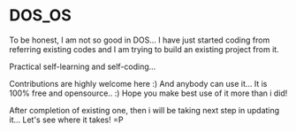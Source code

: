DOS_OS
======

To be honest, I am not so good in DOS... I have just started coding from referring existing codes and I am trying to build an existing project from it.

Practical self-learning and self-coding...

Contributions are highly welcome here :) And anybody can use it... It is 100% free and opensource.. :) Hope you make best use of it more than i did!


After completion of existing one, then i will be taking next step in updating it... Let's see where it takes! =P
